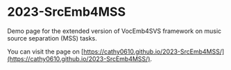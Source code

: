 # 2023-SrcEmb4MSS
Demo page for the extended version of VocEmb4SVS framework on music source separation (MSS) tasks.

You can visit the page on [https://cathy0610.github.io/2023-SrcEmb4MSS/](https://cathy0610.github.io/2023-SrcEmb4MSS/).
